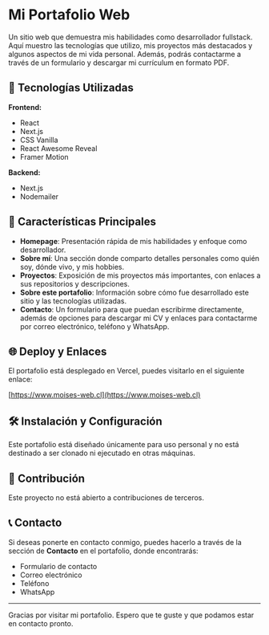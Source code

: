 # Mi Portafolio Web

Un sitio web que demuestra mis habilidades como desarrollador fullstack. Aquí muestro las tecnologías que utilizo, mis proyectos más destacados y algunos aspectos de mi vida personal. Además, podrás contactarme a través de un formulario y descargar mi currículum en formato PDF.

## 🚀 Tecnologías Utilizadas

**Frontend:**
- React
- Next.js
- CSS Vanilla
- React Awesome Reveal
- Framer Motion

**Backend:**
- Next.js
- Nodemailer

## 🌟 Características Principales

- **Homepage**: Presentación rápida de mis habilidades y enfoque como desarrollador.
- **Sobre mí**: Una sección donde comparto detalles personales como quién soy, dónde vivo, y mis hobbies.
- **Proyectos**: Exposición de mis proyectos más importantes, con enlaces a sus repositorios y descripciones.
- **Sobre este portafolio**: Información sobre cómo fue desarrollado este sitio y las tecnologías utilizadas.
- **Contacto**: Un formulario para que puedan escribirme directamente, además de opciones para descargar mi CV y enlaces para contactarme por correo electrónico, teléfono y WhatsApp.

## 🌐 Deploy y Enlaces

El portafolio está desplegado en Vercel, puedes visitarlo en el siguiente enlace:

[https://www.moises-web.cl](https://www.moises-web.cl)

## 🛠 Instalación y Configuración

Este portafolio está diseñado únicamente para uso personal y no está destinado a ser clonado ni ejecutado en otras máquinas.

## 🤝 Contribución

Este proyecto no está abierto a contribuciones de terceros.

## 📞 Contacto

Si deseas ponerte en contacto conmigo, puedes hacerlo a través de la sección de **Contacto** en el portafolio, donde encontrarás:

- Formulario de contacto
- Correo electrónico
- Teléfono
- WhatsApp

---

Gracias por visitar mi portafolio. Espero que te guste y que podamos estar en contacto pronto.
